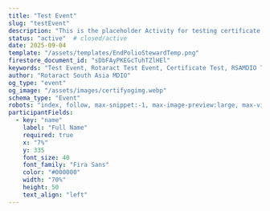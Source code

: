 ```yaml
---
title: "Test Event"
slug: "testEvent"
description: "This is the placeholder Activity for testing certificate generation functionality. For testing use Email ID: test@test.com or Redeem Code: testcode"
status: "active"  # closed/active
date: 2025-09-04
template: "/assets/templates/EndPolioStewardTemp.png"
firestore_document_id: "sDbFAyPKEGcTuhTZlHEl"
keywords: "Test Event, Rotaract Test Event, Certificate Test, RSAMDIO Test Activity, Achievement Recognition"
author: "Rotaract South Asia MDIO"
og_type: "event"
og_image: "/assets/images/certifyogimg.webp"
schema_type: "Event"
robots: "index, follow, max-snippet:-1, max-image-preview:large, max-video-preview:-1"
participantFields:
  - key: "name"
    label: "Full Name"
    required: true
    x: "7%"
    y: 335
    font_size: 40
    font_family: "Fira Sans"
    color: "#000000"
    width: "70%"
    height: 50
    text_align: "left"
---
```

